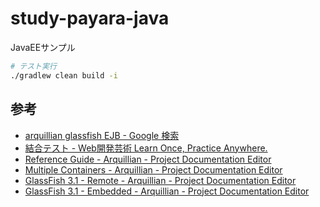 study-payara-java
=================

JavaEEサンプル

```sh
# テスト実行
./gradlew clean build -i
```

参考
----

* [arquillian glassfish EJB - Google 検索](https://www.google.co.jp/search?q=arquillian+glassfish+EJB&newwindow=1&source=lnt&tbs=lr:lang_1ja&lr=lang_ja&sa=X&ved=0ahUKEwjD6YSFh8jWAhWFJZQKHfEPAmwQpwUIHw&biw=1304&bih=702)
* [結合テスト - Web開発芸術 Learn Once, Practice Anywhere.](https://sites.google.com/site/webdevelopart/30-common/integration-test)
* [Reference Guide - Arquillian - Project Documentation Editor](https://docs.jboss.org/author/display/ARQ/Reference+Guide)
* [Multiple Containers - Arquillian - Project Documentation Editor](https://docs.jboss.org/author/display/ARQ/Multiple+Containers)
* [GlassFish 3.1 - Remote - Arquillian - Project Documentation Editor](https://docs.jboss.org/author/display/ARQ/GlassFish+3.1+-+Remote)
* [GlassFish 3.1 - Embedded - Arquillian - Project Documentation Editor](https://docs.jboss.org/author/display/ARQ/GlassFish+3.1+-+Embedded)